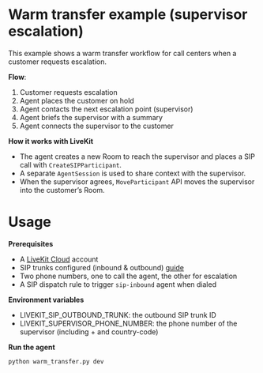 # Warm transfer example (supervisor escalation)

This example shows a warm transfer workflow for call centers when a customer requests escalation.

**Flow**:

1. Customer requests escalation
2. Agent places the customer on hold
3. Agent contacts the next escalation point (supervisor)
4. Agent briefs the supervisor with a summary
5. Agent connects the supervisor to the customer

**How it works with LiveKit**

- The agent creates a new Room to reach the supervisor and places a SIP call with `CreateSIPParticipant`.
- A separate `AgentSession` is used to share context with the supervisor.
- When the supervisor agrees, `MoveParticipant` API moves the supervisor into the customer’s Room.

# Usage

**Prerequisites**

- A [LiveKit Cloud](https://livekit.io) account
- SIP trunks configured (inbound & outbound) [guide](https://docs.livekit.io/sip/quickstarts/configuring-sip-trunk/)
- Two phone numbers, one to call the agent, the other for escalation
- A SIP dispatch rule to trigger `sip-inbound` agent when dialed

**Environment variables**
- LIVEKIT_SIP_OUTBOUND_TRUNK: the outbound SIP trunk ID
- LIVEKIT_SUPERVISOR_PHONE_NUMBER: the phone number of the supervisor (including + and country-code)

**Run the agent**

```python
python warm_transfer.py dev
```
